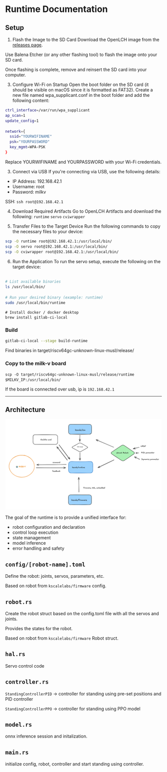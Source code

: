 # Runtime Documentation

## Setup

1. Flash the Image to the SD Card
Download the OpenLCH image from the [releases page](https://github.com/Zeroth-Robotics/OpenLCH-buildroot/releases).

Use Balena Etcher (or any other flashing tool) to flash the image onto your SD card.

Once flashing is complete, remove and reinsert the SD card into your computer.

3. Configure Wi-Fi on Startup
Open the boot folder on the SD card (it should be visible on macOS since it is formatted as FAT32).
Create a new file named wpa_supplicant.conf in the boot folder and add the following content:

```bash
ctrl_interface=/var/run/wpa_supplicant
ap_scan=1
update_config=1

network={
  ssid="YOURWIFINAME"
  psk="YOURPASSWORD"
  key_mgmt=WPA-PSK
}
```
Replace YOURWIFINAME and YOURPASSWORD with your Wi-Fi credentials.

3. Connect via USB
If you're connecting via USB, use the following details:

- IP Address: 192.168.42.1
- Username: root
- Password: milkv

SSH:
`ssh root@192.168.42.1`

4. Download Required Artifacts
Go to OpenLCH Artifacts and download the following:
`runtime`
`servo`
`cviwrapper`

6. Transfer Files to the Target Device
Run the following commands to copy the necessary files to your device:

```bash
scp -O runtime root@192.168.42.1:/usr/local/bin/
scp -O servo root@192.168.42.1:/usr/local/bin/
scp -O cviwrapper root@192.168.42.1:/usr/local/bin/


```
6. Run the Application
To run the servo setup, execute the following on the target device:

```bash

# List available binaries
ls /usr/local/bin/

# Run your desired binary (example: runtime)
sudo /usr/local/bin/runtime
```




```
# Install docker / docker desktop
brew install gitlab-ci-local
```

### Build

```bash
gitlab-ci-local --stage build-runtime
```

Find binaries in target/riscv64gc-unknown-linux-musl/release/

### Copy to the milk-v board
`scp -O target/riscv64gc-unknown-linux-musl/release/runtime $MILKV_IP:/usr/local/bin/`

If the board is connected over usb, ip is `192.168.42.1`






---

## Architecture

<img src="public/runtime.png" alt="Runtime Architecture">

The goal of the runtime is to provide a unified interface for:

- robot configuration and declaration
- control loop execution
- state management
- model inference
- error handling and safety

## `config/[robot-name].toml`

Define the robot: joints, servos, parameters, etc.

Based on robot from `kscalelabs/firmware` config.

## `robot.rs`

Create the robot struct based on the config.toml file with all the servos and joints.

Provides the states for the robot.

Based on robot from `kscalelabs/firmware` Robot struct.

## `hal.rs`

Servo control code

## `controller.rs`

`StandingControllerPID` -> controller for standing using pre-set positions and PID controller

`StandingControllerPPO` -> controller for standing using PPO model

## `model.rs`

onnx inference session and initalization.

## `main.rs`

initialize config, robot, controller and start standing using controller.
